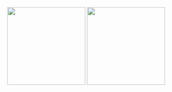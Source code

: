 
<img height="180em" src="https://github-readme-stats.vercel.app/api?username=Nevisk&show_icons=true&theme=dark&include_all_commits=true&count_private=true"/>

<img float="left" height="180em" src="https://github-readme-stats.vercel.app/api/top-langs/?username=Nevisk&hide=Ruby,Shell&theme=dark"/>